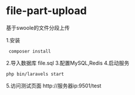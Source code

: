 # file-part-upload
基于swoole的文件分段上传

1.安装

     composer install
    
2.导入数据库 file.sql
3.配置MySQL,Redis
4.启动服务
  
    php bin/laravels start

5.访问测试页面
  http://服务器ip:9501/test
  
  

